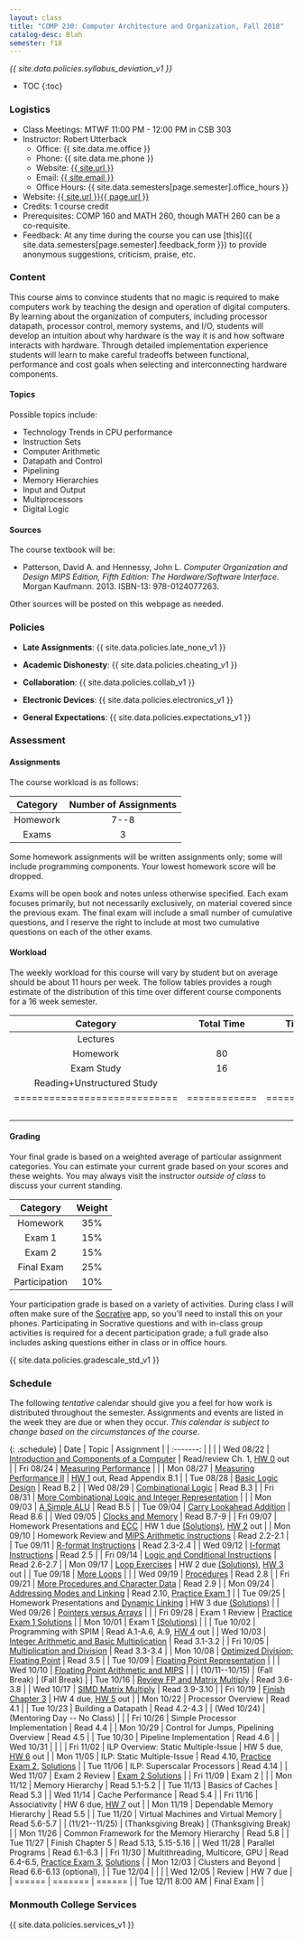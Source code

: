 ```yaml
---
layout: class
title: "COMP 230: Computer Architecture and Organization, Fall 2018"
catalog-desc: Blah
semester: f18
---
```


*{{ site.data.policies.syllabus_deviation_v1 }}*

* TOC
{:toc}

### Logistics

* Class Meetings: MTWF 11:00 PM - 12:00 PM in CSB 303
* Instructor: Robert Utterback
  * Office: {{ site.data.me.office }}
  * Phone: {{ site.data.me.phone }}
  * Website: <a href="{{ site.url }}">{{ site.url }}</a>
  * Email: <a href="mailto:{{ site.email }}">{{ site.email }}</a>
  * Office Hours: {{ site.data.semesters[page.semester].office_hours }}
* Website: <a href="{{ site.url }}{{ page.url }}">{{ site.url }}{{ page.url }}</a>
* Credits: 1 course credit
* Prerequisites: COMP 160 and MATH 260, though MATH 260 can be a co-requisite.
* Feedback: At any time during the course you can use
  [this]({{ site.data.semesters[page.semester].feedback_form }}) to provide
  anonymous suggestions, criticism, praise, etc.

### Content

This course aims to convince students that no magic is required to
make computers work by teaching the design and operation of digital
computers. By learning about the organization of computers, including
processor datapath, processor control, memory systems, and I/O,
students will develop an intuition about why hardware is the way it is
and how software interacts with hardware. Through detailed
implementation experience students will learn to make careful
tradeoffs between functional, performance and cost goals when
selecting and interconnecting hardware components.

#### Topics

Possible topics include:

* Technology Trends in CPU performance
* Instruction Sets
* Computer Arithmetic
* Datapath and Control
* Pipelining
* Memory Hierarchies
* Input and Output
* Multiprocessors
* Digital Logic

#### Sources

The course textbook will be:

* Patterson, David A. and Hennessy, John L. *Computer Organization and
Design MIPS Edition, Fifth Edition: The Hardware/Software
Interface*. Morgan Kaufmann. 2013. ISBN-13: 978-0124077263.

Other sources will be posted on this webpage as needed.

### Policies

* **Late Assignments**: {{ site.data.policies.late_none_v1 }}

* **Academic Dishonesty**: {{ site.data.policies.cheating_v1 }}

* **Collaboration**: {{ site.data.policies.collab_v1 }}

* **Electronic Devices**: {{ site.data.policies.electronics_v1 }}

* **General Expectations**: {{ site.data.policies.expectations_v1 }}

### Assessment

#### Assignments

The course workload is as follows:

| Category | Number of Assignments |
| :-----:  |             :-------: |
| Homework |                  7--8 |
| Exams    |                     3 |

Some homework assignments will be written assignments only; some will
include programming components. Your lowest homework score will be
dropped.

Exams will be open book and notes
unless otherwise specified. Each exam focuses primarily, but not
necessarily exclusively, on material covered since the previous
exam. The final exam will include a small number of cumulative
questions, and I reserve the right to include at most two cumulative
questions on each of the other exams.

#### Workload

The weekly workload for this course will vary by student but on
average should be about 11 hours per week. The follow tables provides
a rough estimate of the distribution of this time over different
course components for a 16 week semester.

| Category                     | Total Time   |     Time/week (hours) |
| :-----:                      | :-------:    |   :-----------------: |
| Lectures                     |              |                     3 |
| Homework                     | 80           |                     5 |
| Exam Study                   | 16           |                     1 |
| Reading+Unstructured Study   |              |                     2 |
| ============================ | ============ | ===================== |
|                              |              |                    11 |

#### Grading

Your final grade is based on a weighted average of particular
assignment categories. You can estimate your current grade based on
your scores and these weights. You may always visit the instructor
*outside of class* to discuss your current standing.

| Category      |    Weight |
| :-----:       | :-------: |
| Homework      |       35% |
| Exam 1        |       15% |
| Exam 2        |       15% |
| Final Exam    |       25% |
| Participation |       10% |

Your participation grade is based on a variety of activities. During
class I will often make sure of the
[Socrative](https://socrative.com/) app, so you'll need to install
this on your phones. Participating in Socrative questions and with
in-class group activities is required for a decent participation
grade; a full grade also includes asking questions either in class or
in office hours.

{{ site.data.policies.gradescale_std_v1 }}

### Schedule
The following *tentative* calendar should give you a feel for how work is
distributed throughout the semester. Assignments and events are listed
in the week they are due or when they occur. *This calendar is subject
to change based on the circumstances of the course*.

{: .schedule}
| Date              | Topic                                                             | Assignment                                                               |
| :-------:         |                                                                   |                                                                          |
| Wed 08/22         | [Introduction and Components of a Computer](./L01.pptx)           | Read/review Ch. 1, [HW 0](./hw0.pdf) out                                 |
| Fri 08/24         | [Measuring Performance](./L02.pptx)                               |                                                                          |
| Mon 08/27         | [Measuring Performance II](./L03.pptx)                            | [HW 1](./hw1.pdf) out, Read Appendix B.1                                 |
| Tue 08/28         | [Basic Logic Design](./L04.pptx)                                  | Read B.2                                                                 |
| Wed 08/29         | [Combinational Logic](./L05.pptx)                                 | Read B.3                                                                 |
| Fri 08/31         | [More Combinational Logic and Integer Representation](./L06.pptx) |                                                                          |
| Mon 09/03         | [A Simple ALU](./L07.pptx)                                        | Read B.5                                                                 |
| Tue 09/04         | [Carry Lookahead Addition](./L08.pptx)                            | Read B.6                                                                 |
| Wed 09/05         | [Clocks and Memory](./L09.pptx)                                   | Read B.7-9                                                               |
| Fri 09/07         | Homework Presentations and [ECC](./L10.pptx)                      | HW 1 due [(Solutions)][1], [HW 2](./hw2.pdf) out                         |
| Mon 09/10         | Homework Review and [MIPS Arithmetic Instructions](./L11.pptx)    | Read 2.2-2.1                                                             |
| Tue 09/11         | [R-format Instructions](./L12.pptx)                               | Read 2.3-2.4                                                             |
| Wed 09/12         | [I-format Instructions](./L13.pptx)                               | Read 2.5                                                                 |
| Fri 09/14         | [Logic and Conditional Instructions](./L14.pptx)                  | Read 2.6-2.7                                                             |
| Mon 09/17         | [Loop Exercises](./L15.pptx)                                      | HW 2 due [(Solutions)][2], [HW 3](./hw3.pdf) out                         |
| Tue 09/18         | [More Loops](./L16.pptx)                                          |                                                                          |
| Wed 09/19         | [Procedures](./L17.pptx)                                          | Read 2.8                                                                 |
| Fri 09/21         | [More Procedures and Character Data](./L18.pptx)                  | Read 2.9                                                                 |
| Mon 09/24         | [Addressing Modes and Linking](./L19.pptx)                        | Read 2.10, [Practice Exam 1](./exam1p.pdf)                               |
| Tue 09/25         | Homework Presentations and [Dynamic Linking](./L20.pptx)          | HW 3 due [(Solutions)][3]                                                |
| Wed 09/26         | [Pointers versus Arrays](./L21.pptx)                              |                                                                          |
| Fri 09/28         | Exam 1  Review                                                    | [Practice Exam 1 Solutions](./exam1p-sol.pdf)                            |
| Mon 10/01         | Exam 1 [(Solutions)][4]                                           |                                                                          |
| Tue 10/02         | Programming with SPIM                                             | Read A.1-A.6, A.9, [HW 4](./hw4.pdf) out                                 |
| Wed 10/03         | [Integer Arithmetic and Basic Multiplication](./L25.pptx)         | Read 3.1-3.2                                                             |
| Fri 10/05         | [Multiplication and Division](./L26.pptx)                         | Read 3.3-3.4                                                             |
| Mon 10/08         | [Optimized Division; Floating Point](./L27.pptx)                  | Read 3.5                                                                 |
| Tue 10/09         | [Floating Point Representation](./L28.pptx)                       |                                                                          |
| Wed 10/10         | [Floating Point Arithmetic and MIPS](./L29.pptx)                  |                                                                          |
| (10/11--10/15)    | (Fall Break)                                                      | (Fall Break)                                                             |
| Tue 10/16         | [Review FP and Matrix Multiply](./L30.pptx)                       | Read 3.6-3.8                                                             |
| Wed 10/17         | [SIMD Matrix Multiply](./L31.pptx)                                | Read 3.9-3.10                                                            |
| Fri 10/19         | [Finish Chapter 3](./L32.pptx)                                    | HW 4 due, [HW 5](./hw5.pdf) out                                          |
| Mon 10/22         | Processor Overview                                                | Read 4.1                                                                 |
| Tue 10/23         | Building a Datapath                                               | Read 4.2-4.3                                                             |
| (Wed 10/24)       | (Mentoring Day -- No Class)                                       |                                                                          |
| Fri 10/26         | Simple Processor Implementation                                   | Read 4.4                                                                 |
| Mon 10/29         | Control for Jumps, Pipelining Overview                            | Read 4.5                                                                 |
| Tue 10/30         | Pipeline Implementation                                           | Read 4.6                                                                 |
| Wed 10/31         |                                                                   |                                                                          |
| Fri 11/02         | ILP Overview: Static Multiple-Issue                               | HW 5 due, [HW 6](./hw6.pdf) out                                          |
| Mon 11/05         | ILP: Static Multiple-Issue                                        | Read 4.10, [Practice Exam 2](exam2p.pdf), [Solutions](exam2p-sol.pdf)    |
| Tue 11/06         | ILP: Superscalar Processors                                       | Read 4.14                                                                |
| Wed 11/07         | Exam 2 Review                                                     | [Exam 2 Solutions](exam2-sol.pdf)                                        |
| Fri 11/09         | Exam 2                                                            |                                                                          |
| Mon 11/12         | Memory Hierarchy                                                  | Read 5.1-5.2                                                             |
| Tue 11/13         | Basics of Caches                                                  | Read 5.3                                                                 |
| Wed 11/14         | Cache Performance                                                 | Read 5.4                                                                 |
| Fri 11/16         | Associativity                                                     | HW 6 due, [HW 7](hw7.pdf) out                                            |
| Mon 11/19         | Dependable Memory Hierarchy                                       | Read 5.5                                                                 |
| Tue 11/20         | Virtual Machines and Virtual Memory                               | Read 5.6-5.7                                                             |
| (11/21--11/25)    | (Thanksgiving Break)                                              | (Thanksgiving Break)                                                     |
| Mon 11/26         | Common Framework for the Memory Hierarchy                         | Read 5.8                                                                 |
| Tue 11/27         | Finish Chapter 5                                                  | Read 5.13, 5.15-5.16                                                     |
| Wed 11/28         | Parallel Programs                                                 | Read 6.1-6.3                                                             |
| Fri 11/30         | Multithreading, Multicore, GPU                                    | Read 6.4-6.5, [Practice Exam 3](exam3p.pdf), [Solutions](exam3p-sol.pdf) |
| Mon 12/03         | Clusters and Beyond                                               | Read 6.6-6.13 (optional),                                                |
| Tue 12/04         |                                                                   |                                                                          |
| Wed 12/05         | Review                                                            | HW 7 due                                                                 |
| ======            | =======                                                           | ======                                                                   |
| Tue 12/11 8:00 AM | Final Exam                                                        |                                                                          |

[1]: https://monmouthcollege-my.sharepoint.com/:b:/r/personal/rutterback_monmouthcollege_edu/Documents/comp230-f18/hw1-sol.pdf?csf=1&e=yUm4tL
[2]: https://monmouthcollege-my.sharepoint.com/:b:/g/personal/rutterback_monmouthcollege_edu/EW5aT9FeBGdOlSOzZ0_E-0kBj9FRlQFS1nZ7p_5LC6c20A?e=5WxxhM
[3]: https://monmouthcollege-my.sharepoint.com/:b:/g/personal/rutterback_monmouthcollege_edu/ETPEqpy-dFZEghs--_K2nw8BAcl3wP8Mqnm8y5rcTtIZmw?e=lUSxe0
[4]: https://monmouthcollege-my.sharepoint.com/:b:/g/personal/rutterback_monmouthcollege_edu/Edqp_60HcbVHhs_-Q8ygz1IBcXMe_8DMcA3k6ODtTiFISw?e=u32b2Z

### Monmouth College Services

{{ site.data.policies.services_v1 }}

<!-- Local Variables: -->
<!-- eval: (orgtbl-mode) -->
<!-- End: -->
